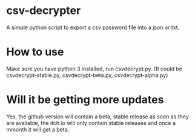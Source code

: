 # csv-decrypter
A simple python script to export a csv password file into a json or txt.
# How to use
Make sure you have python 3 installed, run csvdecrypt.py. (It could be csvdecrypt-stable.py, csvdecrypt-beta.py, csvdecrypt-alpha.py)
# Will it be getting more updates
Yes, the github version will contain a beta, stable release as soon as they are avaliable, the itch.io will only contain stable releases and once a mmonth it will get a beta.
